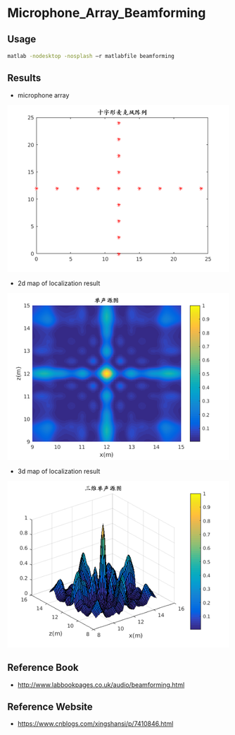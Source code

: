 # Microphone_Array_Beamforming


## Usage
```bash
matlab -nodesktop -nosplash –r matlabfile beamforming
```

## Results
* microphone array

![](array.png)


* 2d map of localization result

![](2d.png)


* 3d map of localization result

![](3d.png)


## Reference Book
* http://www.labbookpages.co.uk/audio/beamforming.html

## Reference Website
* https://www.cnblogs.com/xingshansi/p/7410846.html
